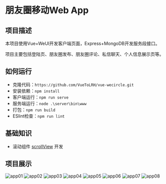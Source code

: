 # 朋友圈移动Web App

## 项目描述

本项目使用Vue+WeUI开发客户端页面，Express+MongoDB开发服务段接口。

项目主要包括登陆页、朋友圈发布、朋友圈评论、私信聊天、个人信息展示页等。

## 如何运行

+ 克隆代码：`https://github.com/VueToLRH/vue-wecircle.git`
+ 安装依赖：`npm install`
+ 客户端运行：`npm run serve`
+ 服务端运行：`node .\server\bin\www`
+ 打包：`npm run build`
+ ESlint检查：`npm run lint`

## 基础知识

+ 滚动组件 [scrollView](./src/components/scrollView/index.vue) 开发

## 项目展示

![app01](./readme/images/app01.png)
![app02](./readme/images/app02.png)
![app03](./readme/images/app03.png)
![app04](./readme/images/app04.png)
![app05](./readme/images/app05.png)
![app06](./readme/images/app06.png)
![app07](./readme/images/app07.png)
![app08](./readme/images/app08.png)
